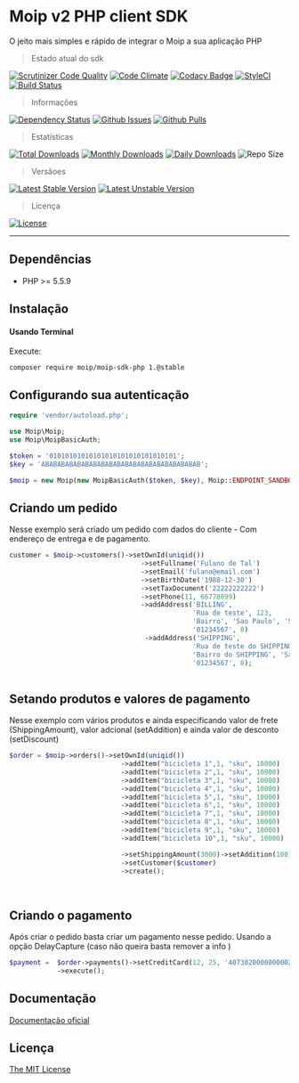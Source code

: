 # Moip v2 PHP client SDK
O jeito mais simples e rápido de integrar o Moip a sua aplicação PHP

> Estado atual do sdk

[![Scrutinizer Code Quality](https://scrutinizer-ci.com/g/moip/moip-sdk-php/badges/quality-score.png?b=master)](https://scrutinizer-ci.com/g/moip/moip-sdk-php/?branch=master)
[![Code Climate](https://codeclimate.com/github/moip/moip-sdk-php/badges/gpa.svg)](https://codeclimate.com/github/moip/moip-sdk-php)
[![Codacy Badge](https://www.codacy.com/project/badge/186f98a92a004554abeef36452850004)](https://www.codacy.com/app/jeancesargarcia/moip-sdk-php)
[![StyleCI](https://styleci.io/repos/19941899/shield)](https://styleci.io/repos/19941899)
[![Build Status](https://travis-ci.org/moip/moip-sdk-php.svg?branch=master)](https://travis-ci.org/moip/moip-sdk-php)

> Informações

[![Dependency Status](https://gemnasium.com/moip/moip-sdk-php.svg)](https://gemnasium.com/moip/moip-sdk-php)
[![Github Issues](http://githubbadges.herokuapp.com/moip/moip-sdk-php/issues.svg?style=square)](https://github.com/moip/moip-sdk-php/issues)
[![Github Pulls](http://githubbadges.herokuapp.com/moip/moip-sdk-php/pulls.svg?style=square)](https://github.com/moip/moip-sdk-php/issues)

> Estatísticas

[![Total Downloads](https://poser.pugx.org/moip/moip-sdk-php/downloads)](https://packagist.org/packages/moip/moip-sdk-php)
[![Monthly Downloads](https://poser.pugx.org/moip/moip-sdk-php/d/monthly)](https://packagist.org/packages/moip/moip-sdk-php)
[![Daily Downloads](https://poser.pugx.org/moip/moip-sdk-php/d/daily)](https://packagist.org/packages/moip/moip-sdk-php)
![Repo Size](https://reposs.herokuapp.com/?path=Moip/moip-sdk-php)

> Versãoes

[![Latest Stable Version](https://poser.pugx.org/moip/moip-sdk-php/v/stable)](https://packagist.org/packages/moip/moip-sdk-php)
[![Latest Unstable Version](https://poser.pugx.org/moip/moip-sdk-php/v/unstable)](https://packagist.org/packages/moip/moip-sdk-php)

> Licença

[![License](https://poser.pugx.org/moip/moip-sdk-php/license)](https://packagist.org/packages/moip/moip-sdk-php)

---

## Dependências

* PHP >= 5.5.9

## Instalação

#### Usando Terminal

Execute:

    composer require moip/moip-sdk-php 1.@stable
    
## Configurando sua autenticação
```php
require 'vendor/autoload.php';

use Moip\Moip;
use Moip\MoipBasicAuth;

$token = '01010101010101010101010101010101';
$key = 'ABABABABABABABABABABABABABABABABABABABAB';

$moip = new Moip(new MoipBasicAuth($token, $key), Moip::ENDPOINT_SANDBOX);
```

## Criando um pedido
Nesse exemplo será criado um pedido com dados do cliente - Com endereço de entrega e de pagamento.

```php
customer = $moip->customers()->setOwnId(uniqid())
                                 ->setFullname('Fulano de Tal')
                                 ->setEmail('fulano@email.com')
                                 ->setBirthDate('1988-12-30')
                                 ->setTaxDocument('22222222222')
                                 ->setPhone(11, 66778899)
                                 ->addAddress('BILLING',
                                              'Rua de teste', 123,
                                              'Bairro', 'Sao Paulo', 'SP',
                                              '01234567', 8)
                                  ->addAddress('SHIPPING',
                                              'Rua de teste do SHIPPING', 123,
                                              'Bairro do SHIPPING', 'Sao Paulo', 'SP',
                                              '01234567', 8);
    
```
## Setando produtos e valores de pagamento 
Nesse exemplo com vários produtos e ainda especificando valor de frete (ShippingAmount), valor adcional (setAddition) e ainda valor de desconto (setDiscount)

```php
$order = $moip->orders()->setOwnId(uniqid())
                            ->addItem("bicicleta 1",1, "sku", 10000)
                            ->addItem("bicicleta 2",1, "sku", 10000)
                            ->addItem("bicicleta 3",1, "sku", 10000)
                            ->addItem("bicicleta 4",1, "sku", 10000)
                            ->addItem("bicicleta 5",1, "sku", 10000)
                            ->addItem("bicicleta 6",1, "sku", 10000)
                            ->addItem("bicicleta 7",1, "sku", 10000)
                            ->addItem("bicicleta 8",1, "sku", 10000)
                            ->addItem("bicicleta 9",1, "sku", 10000)
                            ->addItem("bicicleta 10",1, "sku", 10000)

                            ->setShippingAmount(3000)->setAddition(100)->setDiscount(500)
                            ->setCustomer($customer)
                            ->create();
    
    
```

## Criando o pagamento
Após criar o pedido basta criar um pagamento nesse pedido. Usando a opção DelayCapture (caso não queira basta remover a info )

```php
$payment =  $order->payments()->setCreditCard(12, 25, '4073020000000002', '123', $customer)->setDelayCapture()
            ->execute();
```
## Documentação

[Documentação oficial](https://moip.com.br/referencia-api/)

## Licença

[The MIT License](https://github.com/moip/php-sdk/blob/master/LICENSE)
